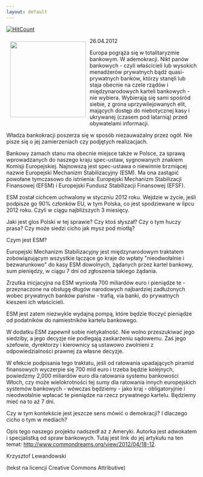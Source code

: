 ```yaml
---
layout: default
---
```


[![HitCount](http://hits.dwyl.io/czystakraina/{{page.url}}.svg)](http://hits.dwyl.io/czystakraina/{{page.url}})

<p><img src="{{site.baseurl}}\articles\pictures\465.vampsquid.jpg" align="left" style="margin: 10px 10px" width="200"><!--108-->
<p>
26.04.2012</p><p>Europa pogrąża się w totalitaryzmie bankowym. W ademokracji. Nikt panów bankowych - czyli właścicieli lub wysokich menadżerów prywatnych bądź quasi-prywatnych banków, którzy stanęli lub staja obecnie na czele rządów i międzynarodowych karteli bankowych - nie wybiera. Wybierają się sami spośród siebie, z grona uprzywilejowanych elit, mających dostęp do niebotycznej kasy i ukrywanej (czasem pod latarnią) przed obywatelami informacji.</p><p>Władza bankokracji poszerza się w sposób niezauważalny przez ogół. Nie pisze się o jej zamierzeniach czy podjętych realizacjach. </p><p>Bankowy zamach stanu ma obecnie miejsce także w Polsce, za sprawą wprowadzanych do naszego kraju spec-ustaw, sygnowanych znakiem Komisji Europejskiej. Najnowszą jest spec-ustawa o niewinnie brzmiącej nazwie Europejski Mechanizm Stabilizacyjny (ESM). Ma ona zastąpić powołane tymczasowo do istnienia: Europejski Mechanizm Stabilizacji Finansowej (EFSM) i Europejski Fundusz Stabilizacji Finansowej (EFSF).</p><p>ESM został cichcem uchwalony w styczniu 2012 roku. Wejdzie w życie, jeśli podpisze go 90% członków EU, w tym Polska, co jest spodziewane w lipcu 2012 roku. Czyli w ciągu najbliższych 3 miesięcy. </p><p>Jaki jest glos Polski w tej sprawie? Czy ktoś słyszał? Czy o tym huczy prasa? Czy może siedzi cicho jak mysz pod miotłą? </p><p>Czym jest ESM? </p><p>Europejski Mechanizm Stabilizacyjny jest międzynarodowym traktatem zobowiązującym wszystkie łączące go kraje do wpłaty "nieodwołalnie i bezwarunkowo" do kasy ESM dowolnych, żądanych przez kartel bankowy, sum pieniędzy, w ciągu 7 dni od zgłoszenia takiego żądania. </p><p>Zrzutka inicjacyjna na ESM wyniosła 700 miliardów euro i pieniądze te - przeznaczone na obsługę długów narodowych najbardziej zadłużonych wobec prywatnych banków państw - trafią, via banki, do prywatnych kieszeni ich właścicieli. </p><p>ESM jest zatem niezwykle wydajną pompą, które będzie tłoczyć pieniądze od podatników do namiestników kartelu bankowego.</p><p>W dodatku ESM zapewnił sobie nietykalność. Nie wolno przeszukiwać jego siedziby, a jego decyzje nie podlegają zaskarżeniu sądowemu. Zaś jego szefowie, dyrektorzy i kierownicy są ustawowo zwolnieni z odpowiedzialności prawnej za własne decyzje.</p><p>W efekcie podpisania tego traktatu, jeśli od ratowania upadających piramid finansowych wyczerpie się 700 mld euro i trzeba będzie kolejnych, powiedzmy 2,000 miliardów euro dla ratowania systemu bankowości Włoch, czy może wielokrotności tej sumy dla ratowania innych europejskich systemów bankowych - wówczas będziemy - jako kraj - obligatoryjnie i nieodwołalnie wpłacać te pieniądze na rzecz prywatnego kartelu. Będziemy mieć na to aż 7 dni.</p><p>Czy w tym kontekście jest jeszcze sens mówić o demokracji? I dlaczego cicho o tym w mediach?</p><p>Opis tego naszego projektu nadszedł aż z Ameryki. Autorka jest adwokatem i specjalistką od spraw bankowych. Tutaj jest link do jej artykułu na ten temat: <a target="" title="Ellen Brown" href="http://www.commondreams.org/view/2012/04/18-12.">http://www.commondreams.org/view/2012/04/18-12</a>.</p><p>Krzysztof Lewandowski </p><p>(tekst na licencji Creative Commons Attributive)</p>